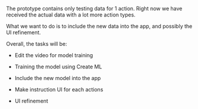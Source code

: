 The prototype contains only testing data for 1 action. Right now we have received the actual data with a lot more action types.

What we want to do is to include the new data into the app, and possibly the UI refinement.

Overall, the tasks will be:

- Edit the video for model training

- Training the model using Create ML

- Include the new model into the app

- Make instruction UI for each actions

- UI refinement
